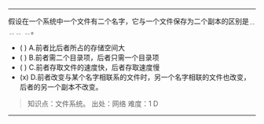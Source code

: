 ---
假设在一个系统中一个文件有二个名字，它与一个文件保存为二个副本的区别是﹎﹎﹎ ﹎。
- ( ) A.前者比后者所占的存储空间大 
- ( ) B.前者需二个目录项，后者只需一个目录项 
- ( ) C.前者存取文件的速度快，后者存取速度慢
- (x) D.前者改变与某个名字相联系的文件时，另一个名字相联的文件也改变，后者的另一个副本不改变。

> 知识点：文件系统。
> 出处：网络
> 难度：1
> D

---